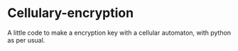 # Cellulary-encryption

A little code to make a encryption key with a cellular automaton, with python as per usual.
